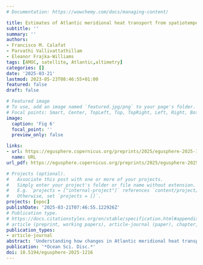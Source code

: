 ```yaml
---
# Documentation: https://wowchemy.com/docs/managing-content/

title: Estimates of Atlantic meridional heat transport from spatiotemporal fusion of Argo, altimetry and gravimetry data
subtitle: ''
summary: ''
authors:
- Francisco M. Calafat
- Parvathi Vallivattathillam
- Eleanor Frajka-Williams
tags: [AMOC, satellite, Atlantic,altimetry]
categories: []
date: '2025-03-21'
lastmod: 2023-05-23T08:46:55+01:00
featured: false
draft: false

# Featured image
# To use, add an image named `featured.jpg/png` to your page's folder.
# Focal points: Smart, Center, TopLeft, Top, TopRight, Left, Right, BottomLeft, Bottom, BottomRight.
image:
  caption: 'Fig 6'
  focal_point: ''
  preview_only: false

links:
- url: https://egusphere.copernicus.org/preprints/2025/egusphere-2025-1216/
  name: URL
url_pdf: https://egusphere.copernicus.org/preprints/2025/egusphere-2025-1216/egusphere-2025-1216.pdf

# Projects (optional).
#   Associate this post with one or more of your projects.
#   Simply enter your project's folder or file name without extension.
#   E.g. `projects = ["internal-project"]` references `content/project/deep-learning/index.md`.
#   Otherwise, set `projects = []`.
projects: [epoc]
publishDate: '2025-03-21T07:46:55.122926Z'
# Publication type.
# https://docs.citationstyles.org/en/stable/specification.html#appendix-iii-types
# article (preprint, working papers), article-journal (paper), chapter, dataset, document (catch all), motion_picture (video), post (post on online forum), post-weblog (post on blog), report (technical report, with container-title for chapter within larger report), software, thesis, citation-key (bibtex key) or citation-label (Ferr78, formatted as output label), doi, event-title (name of event), event-place (geographic location), keyword, language (e.g., en or de), license (copyright information), note (descriptive note), publisher, title, t
publication_types:
- article-journal
abstract: 'Understanding how changes in Atlantic meridional heat transport (MHT) and the Earth’s climate relate to one another is crucial to our ability to predict the future climate response to anthropogenic forcing. Attaining this understanding requires continuous and accurate records of MHT across the whole Atlantic. While such records can be obtained through direct ocean observing systems, these systems are expensive to install and maintain and thus, in practice, records of MHT derived in this way are restricted to a few latitudes. An alternative approach, based on hydrographic and satellite components of the global ocean observing system, consists of inferring heat transport convergence as a residual from the difference between ocean heat content (OHC) changes and surface heat flux. In its simplest form, this approach derives the OHC from hydrographic observations alone, however these observations are spatially sparse and unevenly distributed, which can introduce significant errors and biases into the MHT estimates. Here, we combine data from hydrography, satellite altimetry and satellite gravimetry through joint spatiotemporal modelling to generate probabilistic estimates of MHT for the period 2004–2020 at 3-month resolution across 12 latitudinal sections of the Atlantic Ocean between 65° N and 35° S. Our approach leverages the higher spatial sampling of the satellite observations to compensate for the sparseness and irregular distribution of the hydrographic data, leading to significantly improved estimates of MHT compared to those derived from hydrographic data alone. The fusion of the various data sets is done using rigorous Bayesian statistical methods that account for the spatial resolution mismatch between data sets and ensure an adequate representation and propagation of uncertainty. Our estimates of MHT at 26° N agree remarkably well with estimates based on direct ocean observations from the RAPID array, in terms of both the magnitude and phase of the variability, with a correlation of 0.77 for quarterly (3-monthly) time series and 0.93 after applying a 5-quarter running mean. The time-mean MHT at 26° N is also captured by our approach, with a value of 1.17 PW [1.04,1.30] (5–95 % credible interval). Estimates of MHT at other latitudes are also consistent with what we expect based on earlier estimates as well as on our current understanding of MHT in the Atlantic Ocean.'
publication: '*Ocean Sci. Disc.*'
doi: 10.5194/egusphere-2025-1216
---
```

